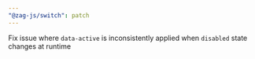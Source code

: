```yaml
---
"@zag-js/switch": patch
---
```


Fix issue where `data-active` is inconsistently applied when `disabled` state changes at runtime
